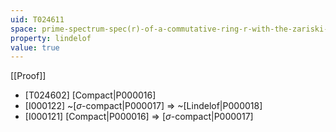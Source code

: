 ```yaml
---
uid: T024611
space: prime-spectrum-spec(r)-of-a-commutative-ring-r-with-the-zariski-topology
property: lindelof
value: true
---
```

[[Proof]]

* [T024602] [Compact|P000016]
* [I000122] ~[$\sigma$-compact|P000017] => ~[Lindelof|P000018]
* [I000121] [Compact|P000016] => [$\sigma$-compact|P000017]

